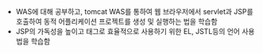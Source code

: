 - WAS에 대해 공부하고, tomcat WAS를 통하여 웹 브라우저에서 servlet과 JSP를 호출하여 동적 어플리케이션 프로젝트를 생성 및 실행하는 법을 학습함
- JSP의 가독성을 높이고 태그로 효율적으로 사용하기 위한 EL, JSTL등의 언어 사용법을 학습함
 
